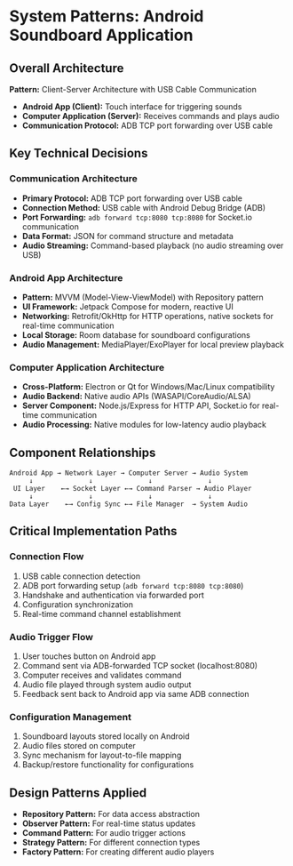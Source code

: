 # System Patterns: Android Soundboard Application

## Overall Architecture
**Pattern:** Client-Server Architecture with USB Cable Communication
- **Android App (Client):** Touch interface for triggering sounds
- **Computer Application (Server):** Receives commands and plays audio
- **Communication Protocol:** ADB TCP port forwarding over USB cable

## Key Technical Decisions

### Communication Architecture
- **Primary Protocol:** ADB TCP port forwarding over USB cable
- **Connection Method:** USB cable with Android Debug Bridge (ADB)
- **Port Forwarding:** `adb forward tcp:8080 tcp:8080` for Socket.io communication
- **Data Format:** JSON for command structure and metadata
- **Audio Streaming:** Command-based playback (no audio streaming over USB)

### Android App Architecture
- **Pattern:** MVVM (Model-View-ViewModel) with Repository pattern
- **UI Framework:** Jetpack Compose for modern, reactive UI
- **Networking:** Retrofit/OkHttp for HTTP operations, native sockets for real-time communication
- **Local Storage:** Room database for soundboard configurations
- **Audio Management:** MediaPlayer/ExoPlayer for local preview playback

### Computer Application Architecture
- **Cross-Platform:** Electron or Qt for Windows/Mac/Linux compatibility
- **Audio Backend:** Native audio APIs (WASAPI/CoreAudio/ALSA)
- **Server Component:** Node.js/Express for HTTP API, Socket.io for real-time communication
- **Audio Processing:** Native modules for low-latency audio playback

## Component Relationships
```
Android App → Network Layer → Computer Server → Audio System
     ↓              ↓              ↓              ↓
 UI Layer    ←→ Socket Layer ←→ Command Parser → Audio Player
     ↓              ↓              ↓              ↓
Data Layer    ←→ Config Sync ←→ File Manager  → System Audio
```

## Critical Implementation Paths

### Connection Flow
1. USB cable connection detection
2. ADB port forwarding setup (`adb forward tcp:8080 tcp:8080`)
3. Handshake and authentication via forwarded port
4. Configuration synchronization
5. Real-time command channel establishment

### Audio Trigger Flow
1. User touches button on Android app
2. Command sent via ADB-forwarded TCP socket (localhost:8080)
3. Computer receives and validates command
4. Audio file played through system audio output
5. Feedback sent back to Android app via same ADB connection

### Configuration Management
1. Soundboard layouts stored locally on Android
2. Audio files stored on computer
3. Sync mechanism for layout-to-file mapping
4. Backup/restore functionality for configurations

## Design Patterns Applied
- **Repository Pattern:** For data access abstraction
- **Observer Pattern:** For real-time status updates
- **Command Pattern:** For audio trigger actions
- **Strategy Pattern:** For different connection types
- **Factory Pattern:** For creating different audio players 